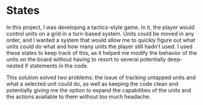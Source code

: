 # States
In this project, I was developing a tactics-style game. In it, the player would
control units on a grid in a turn-based system. Units could be moved in any
order, and I wanted a system that would allow me to quickly figure out what
units could do what and how many units the player still hadn't used. I used
these states to keep track of this, as it helped me modify the behavior of the
units on the board without having to resort to several potentially deep-nested
if statements in the code.

This solution solved two problems: the issue of tracking untapped units and what
a selected unit could do, as well as keeping the code clean and
potentially giving me the option to expand the capabilities of the units and
the actions available to them without too much headache.
